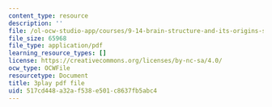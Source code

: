 ```yaml
---
content_type: resource
description: ''
file: /ol-ocw-studio-app/courses/9-14-brain-structure-and-its-origins-spring-2014/517cd448a32af538e501c8637fb5abc4_555136.pdf
file_size: 65968
file_type: application/pdf
learning_resource_types: []
license: https://creativecommons.org/licenses/by-nc-sa/4.0/
ocw_type: OCWFile
resourcetype: Document
title: 3play pdf file
uid: 517cd448-a32a-f538-e501-c8637fb5abc4
---
```

